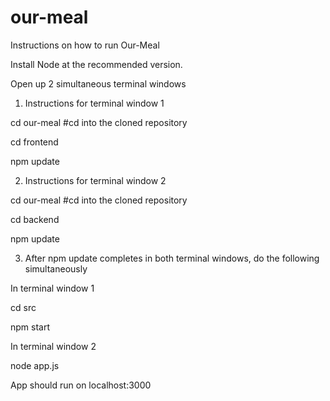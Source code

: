 # our-meal


Instructions on how to run Our-Meal

Install Node at the recommended version.

Open up 2 simultaneous terminal windows

1. Instructions for terminal window 1

cd our-meal         #cd into the cloned repository 

cd frontend

npm update


2. Instructions for terminal window 2

cd our-meal        #cd into the cloned repository 

cd backend

npm update

3. After npm update completes in both terminal windows, do the following simultaneously

In terminal window 1

cd src

npm start

In terminal window 2

node app.js



App should run on localhost:3000



